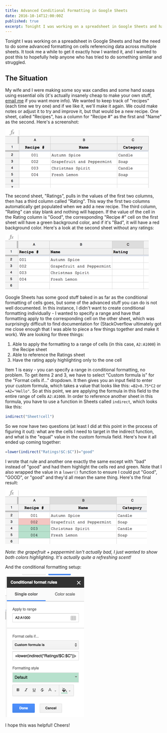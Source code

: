 ```yaml
---
title: Advanced Conditional Formatting in Google Sheets
date: 2016-10-14T12:00:00Z
published: true
excerpt: Tonight I was working on a spreadsheet in Google Sheets and had the need to do some advanced formatting on cells referencing data across multiple sheets.
---
```

Tonight I was working on a spreadsheet in Google Sheets and had the need to do some advanced formatting on cells referencing data across multiple sheets. It took me a while to get it exactly how I wanted it, and I wanted to post this to hopefully help anyone who has tried to do something similar and struggled.

## The Situation

My wife and I were making some soy wax candles and some hand soaps using essential oils (it's actually insanely cheap to make your own stuff, <a href="mailto:mmcbride1007@gmail.com">email me</a> if you want more info). We wanted to keep track of "recipes" (each time we try one) and if we like it, we'll make it again. We could make notes or adjust it to try and improve it, but that would be a new recipe. One sheet, called "Recipes", has a column for "Recipe #" as the first and "Name" as the second. Here's a screenshot:

![Sheet 1](./sheet1.png)

The second sheet, "Ratings", pulls in the values of the first two columns, then has a third column called "Rating". This way the first two columns automatically get populated when we add a new recipe. The third column, "Rating" can stay blank and nothing will happen. If the value of the cell in the Rating column is "Good", the corresponding "Recipe #" cell on the first sheet will have a green background color, and if it's "Bad", it will have a red background color. Here's a look at the second sheet without any ratings:

![Sheet 2](./sheet2.png)

Google Sheets has some good stuff baked in as far as the conditional formatting of cells goes, but some of the advanced stuff you can do is not well documented. In this instance, I didn't want to create conditional formatting individually - I wanted to specify a range and have that formatting apply to the corresponding cell on the other sheet, which was surprisingly difficult to find documentation for (StackOverflow ultimately got me close enough that I was able to piece a few things together and make it work). We are looking for three things:

1. Able to apply the formatting to a range of cells (in this case, `A2:A1000`) in the Recipe sheet
2. Able to reference the Ratings sheet
3. Have the rating apply highlighting only to the one cell

Item 1 is easy - you can specify a range in conditional formatting, no problem. To get items 2 and 3, we have to select "Custom formula is" for the "Format cells if..." dropdown. It then gives you an input field to enter your custom formula, which takes a value that looks like this: `=B2>0.75*C2` or `=A2="Hello"`. So at this point, we are applying the formula in this field to the entire range of cells `A2:A1000`. In order to reference another sheet in this formula, you have to use a function in Sheets called `indirect`, which looks like this:

```javascript
indirect("Sheet!cell")
```

So we now have two questions (at least I did at this point in the process of figuring it out): what are the cells I need to target in the indirect function, and what is the "equal" value in the custom formula field. Here's how it all ended up coming together:

```javascript
=lower(indirect("Ratings!$C:$C"))="good"
```

I wrote that rule and another one exactly the same except with "bad" instead of "good" and had them highlight the cells red and green. Note that I also wrapped the value in a `lower()` function to ensure I could put "Good", "GOOD", or "good" and they'd all mean the same thing. Here's the final result:

![Final](./final.png)

*Note: the grapefruit + peppermint isn't actually bad, I just wanted to show both colors highlighting. It's actually quite a refreshing scent!*

And the conditional formatting setup:

![Formatting](./formatting.png)

I hope this was helpful! Cheers!
